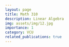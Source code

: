 ```yaml
---
layout: page
title: Math 310
description: Linear Algebra
img: assets/img/12.jpg
importance: 1
category: VCU
related_publications: true
---
```



